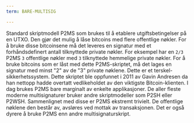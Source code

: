 ```yaml
---
term: BARE-MULTISIG

---
```

Standard skriptmodell P2MS som brukes til å etablere utgiftsbetingelser på en UTXO. Den gjør det mulig å låse bitcoins med flere offentlige nøkler. For å bruke disse bitcoinsene må det leveres en signatur med et forhåndsdefinert antall tilknyttede private nøkler. For eksempel har en `2/3` P2MS `3` offentlige nøkler med `3` tilknyttede hemmelige private nøkler. For å bruke bitcoins som er låst med dette P2MS-skriptet, må det lages en signatur med minst "2" av de "3" private nøklene. Dette er et terskel-sikkerhetssystem. Dette skriptet ble oppfunnet i 2011 av Gavin Andresen da han nettopp hadde overtatt vedlikeholdet av den viktigste Bitcoin-klienten. I dag brukes P2MS bare marginalt av enkelte applikasjoner. De aller fleste moderne multisignaturer bruker andre skriptmodeller som P2SH eller P2WSH. Sammenlignet med disse er P2MS ekstremt trivielt. De offentlige nøklene den består av, avsløres ved mottak av transaksjonen. Det er også dyrere å bruke P2MS enn andre multisignaturskript.